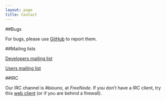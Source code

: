 ```yaml
---
layout: page
title: Contact
---
```


##Bugs

For bugs, please use [GitHub](https://www.github.com/biouno) to report them.

##Mailing lists

[Developers mailing list](http://groups.google.com/group/biouno-developers)

[Users mailing list](http://groups.google.com/group/biouno-users)

##IRC

Our IRC channel is *#biouno*, at *FreeNode*. If you don’t have a IRC client, try this [web client](http://webchat.freenode.net/?channels=biouno&uio=d4) (or if you are behind a firewall).